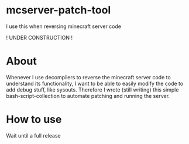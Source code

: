 # mcserver-patch-tool
I use this when reversing minecraft server code

! UNDER CONSTRUCTION !


# About  
Whenever I use decompilers to reverse the minecraft server code to understand its functionality, I want to be able to easily modify the code to add debug stuff, like sysouts. Therefore I wrote (still writing) this simple bash-script-collection to automate patching and running the server.  


# How to use
Wait until a full release

